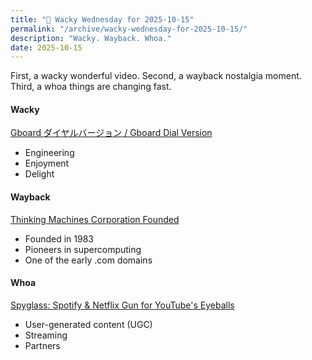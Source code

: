 ```yaml
---
title: "🤪 Wacky Wednesday for 2025-10-15"
permalink: "/archive/wacky-wednesday-for-2025-10-15/"
description: "Wacky. Wayback. Whoa."
date: 2025-10-15
---
```


First, a wacky wonderful video. Second, a wayback nostalgia moment. Third, a whoa things are changing fast.

#### Wacky 

[Gboard ダイヤルバージョン / Gboard Dial Version](https://www.youtube.com/watch?v=BgdWyD0cBx4)

* Engineering
* Enjoyment
* Delight

#### Wayback

[Thinking Machines Corporation Founded](https://en.wikipedia.org/wiki/Thinking_Machines_Corporation)

* Founded in 1983
* Pioneers in supercomputing
* One of the early .com domains

#### Whoa

[Spyglass: Spotify & Netflix Gun for YouTube's Eyeballs](https://spyglass.org/r/dc40a161)

* User-generated content (UGC)
* Streaming
* Partners
